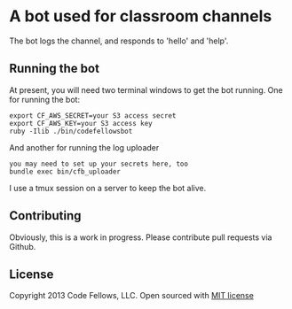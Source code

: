 # A bot used for classroom channels

The bot logs the channel, and responds to 'hello' and 'help'.

## Running the bot

At present, you will need two terminal windows to get the bot running. One for running the bot:

    export CF_AWS_SECRET=your S3 access secret
    export CF_AWS_KEY=your S3 access key
    ruby -Ilib ./bin/codefellowsbot

And another for running the log uploader

    you may need to set up your secrets here, too
    bundle exec bin/cfb_uploader

I use a tmux session on a server to keep the bot alive.

## Contributing

Obviously, this is a work in progress. Please contribute pull requests via Github.

## License

Copyright 2013 Code Fellows, LLC. Open sourced with [MIT license](http://opensource.org/licenses/MIT)

